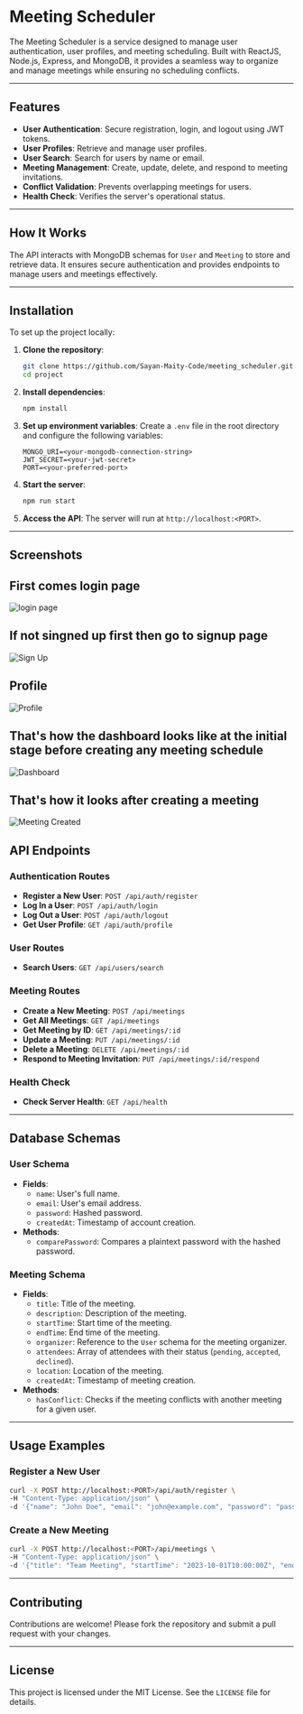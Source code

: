 # Meeting Scheduler 

The Meeting Scheduler is a service designed to manage user authentication, user profiles, and meeting scheduling. Built with ReactJS, Node.js, Express, and MongoDB, it provides a seamless way to organize and manage meetings while ensuring no scheduling conflicts.

---

## **Features**

- **User Authentication**: Secure registration, login, and logout using JWT tokens.
- **User Profiles**: Retrieve and manage user profiles.
- **User Search**: Search for users by name or email.
- **Meeting Management**: Create, update, delete, and respond to meeting invitations.
- **Conflict Validation**: Prevents overlapping meetings for users.
- **Health Check**: Verifies the server's operational status.

---

## **How It Works**

The API interacts with MongoDB schemas for `User` and `Meeting` to store and retrieve data. It ensures secure authentication and provides endpoints to manage users and meetings effectively.

---

## **Installation**

To set up the project locally:

1. **Clone the repository**:

   ```bash
   git clone https://github.com/Sayan-Maity-Code/meeting_scheduler.git
   cd project
   ```

2. **Install dependencies**:

   ```bash
   npm install
   ```

3. **Set up environment variables**:
   Create a `.env` file in the root directory and configure the following variables:

   ```
   MONGO_URI=<your-mongodb-connection-string>
   JWT_SECRET=<your-jwt-secret>
   PORT=<your-preferred-port>
   ```

4. **Start the server**:

   ```bash
   npm run start
   ```

5. **Access the API**:
   The server will run at `http://localhost:<PORT>`.

---
## Screenshots
## First comes login page
![login page](https://github.com/Sayan-Maity-Code/meeting_scheduler/blob/main/Readme_img/login_page.png)
## If not singned up first then go to signup page
![Sign Up](https://github.com/Sayan-Maity-Code/meeting_scheduler/blob/main/Readme_img/signup_page.png)
## Profile
![Profile](https://github.com/Sayan-Maity-Code/meeting_scheduler/blob/main/Readme_img/profile.png)
## That's how the dashboard looks like at the initial stage before creating any meeting schedule
![Dashboard](https://github.com/Sayan-Maity-Code/meeting_scheduler/blob/main/Readme_img/Dashboard_meetsync.png)
## That's how it looks after creating a meeting
![Meeting Created](https://github.com/Sayan-Maity-Code/meeting_scheduler/blob/main/Readme_img/Create%20meeting%20.png)


## **API Endpoints**

### **Authentication Routes**

- **Register a New User**: `POST /api/auth/register`
- **Log In a User**: `POST /api/auth/login`
- **Log Out a User**: `POST /api/auth/logout`
- **Get User Profile**: `GET /api/auth/profile`

### **User Routes**

- **Search Users**: `GET /api/users/search`

### **Meeting Routes**

- **Create a New Meeting**: `POST /api/meetings`
- **Get All Meetings**: `GET /api/meetings`
- **Get Meeting by ID**: `GET /api/meetings/:id`
- **Update a Meeting**: `PUT /api/meetings/:id`
- **Delete a Meeting**: `DELETE /api/meetings/:id`
- **Respond to Meeting Invitation**: `PUT /api/meetings/:id/respond`

### **Health Check**

- **Check Server Health**: `GET /api/health`

---

## **Database Schemas**

### **User Schema**

- **Fields**:
  - `name`: User's full name.
  - `email`: User's email address.
  - `password`: Hashed password.
  - `createdAt`: Timestamp of account creation.
- **Methods**:
  - `comparePassword`: Compares a plaintext password with the hashed password.

### **Meeting Schema**

- **Fields**:
  - `title`: Title of the meeting.
  - `description`: Description of the meeting.
  - `startTime`: Start time of the meeting.
  - `endTime`: End time of the meeting.
  - `organizer`: Reference to the `User` schema for the meeting organizer.
  - `attendees`: Array of attendees with their status (`pending`, `accepted`, `declined`).
  - `location`: Location of the meeting.
  - `createdAt`: Timestamp of meeting creation.
- **Methods**:
  - `hasConflict`: Checks if the meeting conflicts with another meeting for a given user.

---

## **Usage Examples**

### **Register a New User**

```bash
curl -X POST http://localhost:<PORT>/api/auth/register \
-H "Content-Type: application/json" \
-d '{"name": "John Doe", "email": "john@example.com", "password": "password123"}'
```

### **Create a New Meeting**

```bash
curl -X POST http://localhost:<PORT>/api/meetings \
-H "Content-Type: application/json" \
-d '{"title": "Team Meeting", "startTime": "2023-10-01T10:00:00Z", "endTime": "2023-10-01T11:00:00Z", "attendees": ["jane@example.com"]}'
```

---

## **Contributing**

Contributions are welcome! Please fork the repository and submit a pull request with your changes.

---

## **License**

This project is licensed under the MIT License. See the `LICENSE` file for details.
